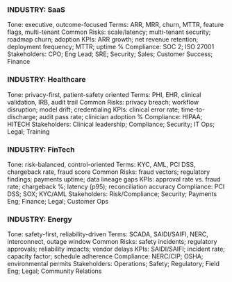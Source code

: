 ### INDUSTRY: SaaS
Tone: executive, outcome-focused
Terms: ARR, MRR, churn, MTTR, feature flags, multi-tenant
Common Risks: scale/latency; multi-tenant security; roadmap churn; adoption
KPIs: ARR growth; net revenue retention; deployment frequency; MTTR; uptime %
Compliance: SOC 2; ISO 27001
Stakeholders: CPO; Eng Lead; SRE; Security; Sales; Customer Success; Finance

### INDUSTRY: Healthcare
Tone: privacy-first, patient-safety oriented
Terms: PHI, EHR, clinical validation, IRB, audit trail
Common Risks: privacy breach; workflow disruption; model drift; credentialing
KPIs: clinical error rate; time-to-discharge; audit pass rate; clinician adoption %
Compliance: HIPAA; HITECH
Stakeholders: Clinical leadership; Compliance; Security; IT Ops; Legal; Training

### INDUSTRY: FinTech
Tone: risk-balanced, control-oriented
Terms: KYC, AML, PCI DSS, chargeback rate, fraud score
Common Risks: fraud vectors; regulatory findings; payments uptime; data lineage gaps
KPIs: approval rate vs. fraud rate; chargeback %; latency (p95); reconciliation accuracy
Compliance: PCI DSS; SOX; KYC/AML
Stakeholders: Risk/Compliance; Security; Payments Eng; Finance; Legal; Customer Ops

### INDUSTRY: Energy
Tone: safety-first, reliability-driven
Terms: SCADA, SAIDI/SAIFI, NERC, interconnect, outage window
Common Risks: safety incidents; regulatory approvals; reliability impacts; vendor delays
KPIs: SAIDI/SAIFI; incident rate; capacity factor; schedule adherence
Compliance: NERC/CIP; OSHA; environmental permits
Stakeholders: Operations; Safety; Regulatory; Field Eng; Legal; Community Relations
